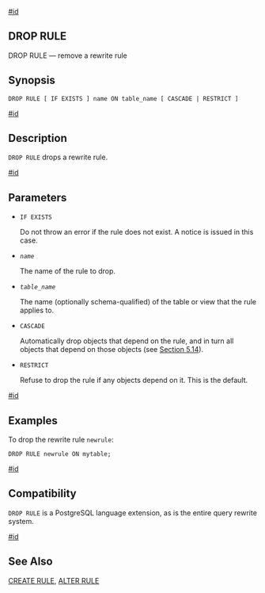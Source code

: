 [#id](#SQL-DROPRULE)

## DROP RULE

DROP RULE — remove a rewrite rule

## Synopsis

```
DROP RULE [ IF EXISTS ] name ON table_name [ CASCADE | RESTRICT ]
```

[#id](#id-1.9.3.128.5)

## Description

`DROP RULE` drops a rewrite rule.

[#id](#id-1.9.3.128.6)

## Parameters

* `IF EXISTS`

  Do not throw an error if the rule does not exist. A notice is issued in this case.

* *`name`*

  The name of the rule to drop.

* *`table_name`*

  The name (optionally schema-qualified) of the table or view that the rule applies to.

* `CASCADE`

  Automatically drop objects that depend on the rule, and in turn all objects that depend on those objects (see [Section 5.14](ddl-depend)).

* `RESTRICT`

  Refuse to drop the rule if any objects depend on it. This is the default.

[#id](#id-1.9.3.128.7)

## Examples

To drop the rewrite rule `newrule`:

```
DROP RULE newrule ON mytable;
```

[#id](#id-1.9.3.128.8)

## Compatibility

`DROP RULE` is a PostgreSQL language extension, as is the entire query rewrite system.

[#id](#id-1.9.3.128.9)

## See Also

[CREATE RULE](sql-createrule), [ALTER RULE](sql-alterrule)